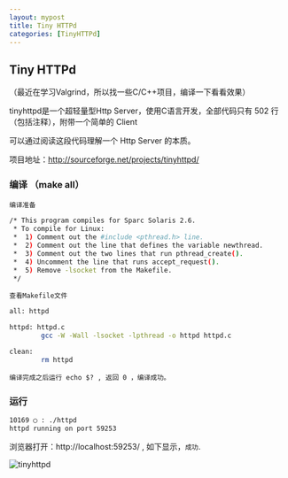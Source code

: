 ```yaml
---
layout: mypost
title: Tiny HTTPd
categories: [TinyHTTPd]
---
```


## Tiny HTTPd

（最近在学习Valgrind，所以找一些C/C++项目，编译一下看看效果）

tinyhttpd是一个超轻量型Http Server，使用C语言开发，全部代码只有 502 行（包括注释），附带一个简单的 Client

可以通过阅读这段代码理解一个 Http Server 的本质。

项目地址：http://sourceforge.net/projects/tinyhttpd/

### 编译 （make all）

`编译准备`

```bash
/* This program compiles for Sparc Solaris 2.6.
 * To compile for Linux:
 *  1) Comment out the #include <pthread.h> line.
 *  2) Comment out the line that defines the variable newthread.
 *  3) Comment out the two lines that run pthread_create().
 *  4) Uncomment the line that runs accept_request().
 *  5) Remove -lsocket from the Makefile.
 */
```

`查看Makefile文件`

```bash
all: httpd

httpd: httpd.c
        gcc -W -Wall -lsocket -lpthread -o httpd httpd.c

clean:
        rm httpd
```

`编译完成之后运行 echo $? , 返回 0 ，编译成功。`

### 运行

```bash
10169 ◯ : ./httpd                                                                                                                                                                                              [~]
httpd running on port 59253

```

浏览器打开：http://localhost:59253/ , 如下显示，`成功`.

![tinyhttpd](2023-10-07_14-56.png)
